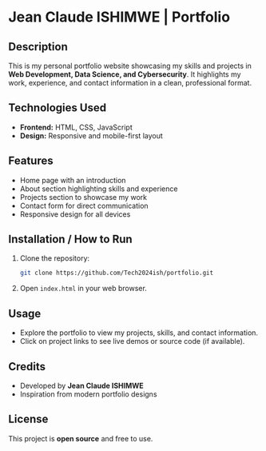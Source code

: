 # Jean Claude ISHIMWE | Portfolio

## Description

This is my personal portfolio website showcasing my skills and projects in **Web Development, Data Science, and Cybersecurity**. It highlights my work, experience, and contact information in a clean, professional format.

## Technologies Used

* **Frontend:** HTML, CSS, JavaScript
* **Design:** Responsive and mobile-first layout

## Features

* Home page with an introduction
* About section highlighting skills and experience
* Projects section to showcase my work
* Contact form for direct communication
* Responsive design for all devices

## Installation / How to Run

1. Clone the repository:

   ```bash
   git clone https://github.com/Tech2024ish/portfolio.git
   ```
2. Open `index.html` in your web browser.

## Usage

* Explore the portfolio to view my projects, skills, and contact information.
* Click on project links to see live demos or source code (if available).

## Credits

* Developed by **Jean Claude ISHIMWE**
* Inspiration from modern portfolio designs

## License

This project is **open source** and free to use.
